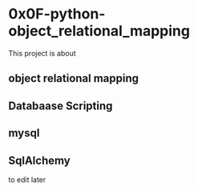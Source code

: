 # 0x0F-python-object_relational_mapping

This project is about 

## object relational mapping
## Databaase Scripting
## mysql
## SqlAlchemy
to edit later
